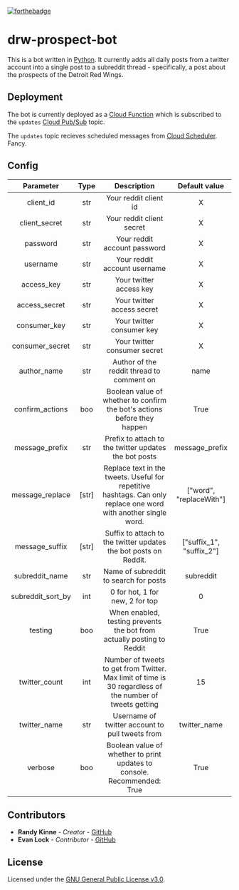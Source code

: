 [![forthebadge](https://forthebadge.com/images/badges/built-with-love.svg)](https://forthebadge.com)

# drw-prospect-bot

This is a bot written in [Python](https://www.python.org/). It currently adds all daily posts from a twitter account into a single post to a subreddit thread - specifically, a post about the prospects of the Detroit Red Wings.

## Deployment

The bot is currently deployed as a [Cloud Function](https://developers.google.com/learn/topics/functions) which is subscribed to the `updates` [Cloud Pub/Sub](https://cloud.google.com/pubsub) topic.

The `updates` topic recieves scheduled messages from [Cloud Scheduler](https://cloud.google.com/scheduler). Fancy.

## Config

|     Parameter     | Type  |                                                   Description                                                   |      Default value       |
| :---------------: | :---: | :-------------------------------------------------------------------------------------------------------------: | :----------------------: |
|     client_id     |  str  |                                              Your reddit client id                                              |            X             |
|   client_secret   |  str  |                                            Your reddit client secret                                            |            X             |
|     password      |  str  |                                          Your reddit account password                                           |            X             |
|     username      |  str  |                                          Your reddit account username                                           |            X             |
|    access_key     |  str  |                                             Your twitter access key                                             |            X             |
|   access_secret   |  str  |                                           Your twitter access secret                                            |            X             |
|   consumer_key    |  str  |                                            Your twitter consumer key                                            |            X             |
|  consumer_secret  |  str  |                                          Your twitter consumer secret                                           |            X             |
|    author_name    |  str  |                                    Author of the reddit thread to comment on                                    |           name           |
|  confirm_actions  |  boo  |                    Boolean value of whether to confirm the bot's actions before they happen                     |           True           |
|  message_prefix   |  str  |                              Prefix to attach to the twitter updates the bot posts                              |      message_prefix      |
|  message_replace  | [str] | Replace text in the tweets. Useful for repetitive hashtags. Can only replace one word with another single word. | ["word", "replaceWith"]  |
|  message_suffix   | [str] |                        Suffix to attach to the twitter updates the bot posts on Reddit.                         | ["suffix_1", "suffix_2"] |
|  subreddit_name   |  str  |                                      Name of subreddit to search for posts                                      |        subreddit         |
| subreddit_sort_by |  int  |                                         0 for hot, 1 for new, 2 for top                                         |            0             |
|      testing      |  boo  |                     When enabled, testing prevents the bot from actually posting to Reddit                      |           True           |
|   twitter_count   |  int  |    Number of tweets to get from Twitter. Max limit of time is 30 regardless of the number of tweets getting     |            15            |
|   twitter_name    |  str  |                                 Username of twitter account to pull tweets from                                 |       twitter_name       |
|      verbose      |  boo  |                     Boolean value of whether to print updates to console. Recommended: True                     |           True           |

## Contributors

- **Randy Kinne** - _Creator_ - [GitHub](https://github.com/randykinne)
- **Evan Lock** - _Contributor_ - [GitHub](https://github.com/elock37)

## License

Licensed under the [GNU General Public License v3.0](LICENSE).
